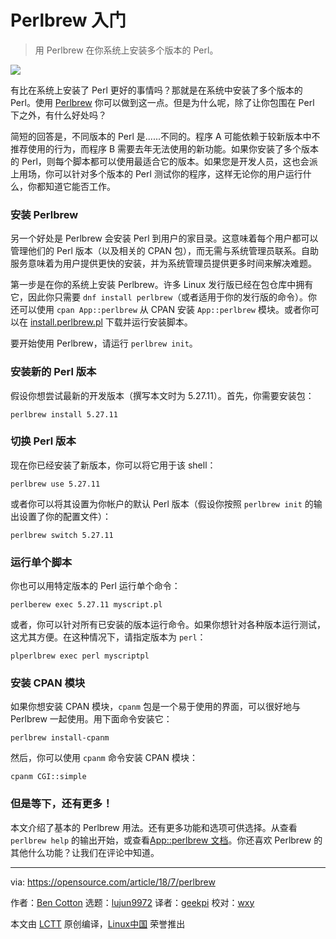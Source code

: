 Perlbrew 入门
======

> 用 Perlbrew 在你系统上安装多个版本的 Perl。

![](https://opensource.com/sites/default/files/styles/image-full-size/public/lead-images/coffee_cafe_brew_laptop_desktop.jpg?itok=G-n1o1-o)

有比在系统上安装了 Perl 更好的事情吗？那就是在系统中安装了多个版本的 Perl。使用 [Perlbrew][1] 你可以做到这一点。但是为什么呢，除了让你包围在 Perl 下之外，有什么好处吗？

简短的回答是，不同版本的 Perl 是......不同的。程序 A 可能依赖于较新版本中不推荐使用的行为，而程序 B 需要去年无法使用的新功能。如果你安装了多个版本的 Perl，则每个脚本都可以使用最适合它的版本。如果您是开发人员，这也会派上用场，你可以针对多个版本的 Perl 测试你的程序，这样无论你的用户运行什么，你都知道它能否工作。

### 安装 Perlbrew

另一个好处是 Perlbrew 会安装 Perl 到用户的家目录。这意味着每个用户都可以管理他们的 Perl 版本（以及相关的 CPAN 包），而无需与系统管理员联系。自助服务意味着为用户提供更快的安装，并为系统管理员提供更多时间来解决难题。

第一步是在你的系统上安装 Perlbrew。许多 Linux 发行版已经在包仓库中拥有它，因此你只需要 `dnf install perlbrew`（或者适用于你的发行版的命令）。你还可以使用 `cpan App::perlbrew` 从 CPAN 安装 `App::perlbrew` 模块。或者你可以在 [install.perlbrew.pl][2] 下载并运行安装脚本。

要开始使用 Perlbrew，请运行 `perlbrew init`。

### 安装新的 Perl 版本

假设你想尝试最新的开发版本（撰写本文时为 5.27.11）。首先，你需要安装包：

```
perlbrew install 5.27.11
```

### 切换 Perl 版本

现在你已经安装了新版本，你可以将它用于该 shell：

```
perlbrew use 5.27.11
```

或者你可以将其设置为你帐户的默认 Perl 版本（假设你按照 `perlbrew init` 的输出设置了你的配置文件）：

```
perlbrew switch 5.27.11
```

### 运行单个脚本

你也可以用特定版本的 Perl 运行单个命令：

```
perlberew exec 5.27.11 myscript.pl
```

或者，你可以针对所有已安装的版本运行命令。如果你想针对各种版本运行测试，这尤其方便。在这种情况下，请指定版本为 `perl`：

```
plperlbrew exec perl myscriptpl
```

### 安装 CPAN 模块

如果你想安装 CPAN 模块，`cpanm` 包是一个易于使用的界面，可以很好地与 Perlbrew 一起使用。用下面命令安装它：

```
perlbrew install-cpanm
```

然后，你可以使用 `cpanm` 命令安装 CPAN 模块：

```
cpanm CGI::simple
```

### 但是等下，还有更多！

本文介绍了基本的 Perlbrew 用法。还有更多功能和选项可供选择。从查看 `perlbrew help` 的输出开始，或查看[App::perlbrew 文档][3]。你还喜欢 Perlbrew 的其他什么功能？让我们在评论中知道。

--------------------------------------------------------------------------------

via: https://opensource.com/article/18/7/perlbrew

作者：[Ben Cotton][a]
选题：[lujun9972](https://github.com/lujun9972)
译者：[geekpi](https://github.com/geekpi)
校对：[wxy](https://github.com/wxy)

本文由 [LCTT](https://github.com/LCTT/TranslateProject) 原创编译，[Linux中国](https://linux.cn/) 荣誉推出

[a]:https://opensource.com/users/bcotton
[1]:https://perlbrew.pl/
[2]:https://raw.githubusercontent.com/gugod/App-perlbrew/master/perlbrew-install
[3]:https://metacpan.org/pod/App::perlbrew
